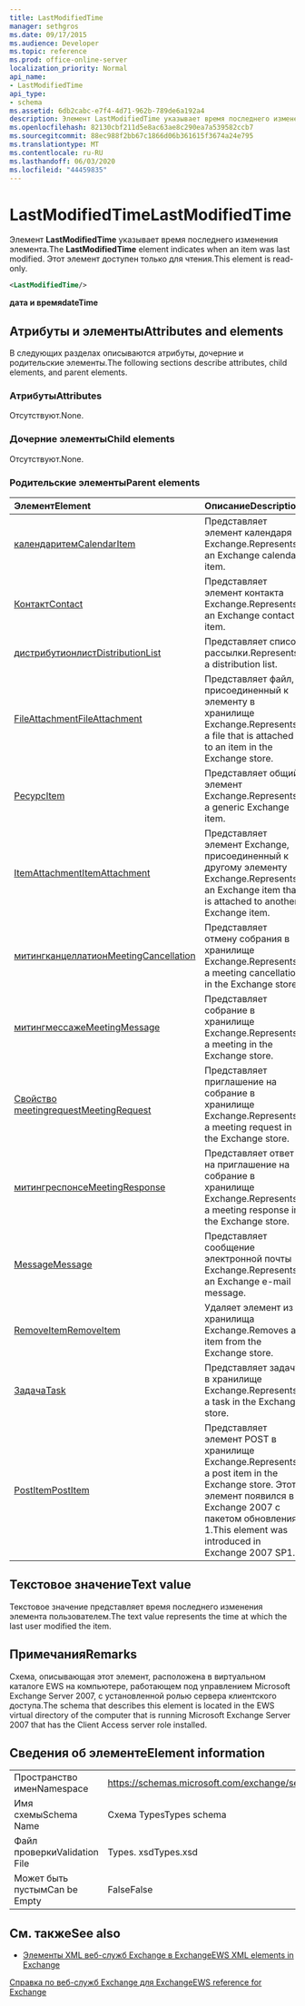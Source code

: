 ```yaml
---
title: LastModifiedTime
manager: sethgros
ms.date: 09/17/2015
ms.audience: Developer
ms.topic: reference
ms.prod: office-online-server
localization_priority: Normal
api_name:
- LastModifiedTime
api_type:
- schema
ms.assetid: 6db2cabc-e7f4-4d71-962b-789de6a192a4
description: Элемент LastModifiedTime указывает время последнего изменения элемента. Этот элемент доступен только для чтения.
ms.openlocfilehash: 82130cbf211d5e8ac63ae8c290ea7a539582ccb7
ms.sourcegitcommit: 88ec988f2bb67c1866d06b361615f3674a24e795
ms.translationtype: MT
ms.contentlocale: ru-RU
ms.lasthandoff: 06/03/2020
ms.locfileid: "44459835"
---
```

# <a name="lastmodifiedtime"></a><span data-ttu-id="fda65-104">LastModifiedTime</span><span class="sxs-lookup"><span data-stu-id="fda65-104">LastModifiedTime</span></span>

<span data-ttu-id="fda65-105">Элемент **LastModifiedTime** указывает время последнего изменения элемента.</span><span class="sxs-lookup"><span data-stu-id="fda65-105">The **LastModifiedTime** element indicates when an item was last modified.</span></span> <span data-ttu-id="fda65-106">Этот элемент доступен только для чтения.</span><span class="sxs-lookup"><span data-stu-id="fda65-106">This element is read-only.</span></span> 
  
```xml
<LastModifiedTime/>
```

 <span data-ttu-id="fda65-107">**дата и время**</span><span class="sxs-lookup"><span data-stu-id="fda65-107">**dateTime**</span></span>
## <a name="attributes-and-elements"></a><span data-ttu-id="fda65-108">Атрибуты и элементы</span><span class="sxs-lookup"><span data-stu-id="fda65-108">Attributes and elements</span></span>

<span data-ttu-id="fda65-109">В следующих разделах описываются атрибуты, дочерние и родительские элементы.</span><span class="sxs-lookup"><span data-stu-id="fda65-109">The following sections describe attributes, child elements, and parent elements.</span></span>
  
### <a name="attributes"></a><span data-ttu-id="fda65-110">Атрибуты</span><span class="sxs-lookup"><span data-stu-id="fda65-110">Attributes</span></span>

<span data-ttu-id="fda65-111">Отсутствуют.</span><span class="sxs-lookup"><span data-stu-id="fda65-111">None.</span></span>
  
### <a name="child-elements"></a><span data-ttu-id="fda65-112">Дочерние элементы</span><span class="sxs-lookup"><span data-stu-id="fda65-112">Child elements</span></span>

<span data-ttu-id="fda65-113">Отсутствуют.</span><span class="sxs-lookup"><span data-stu-id="fda65-113">None.</span></span>
  
### <a name="parent-elements"></a><span data-ttu-id="fda65-114">Родительские элементы</span><span class="sxs-lookup"><span data-stu-id="fda65-114">Parent elements</span></span>

|<span data-ttu-id="fda65-115">**Элемент**</span><span class="sxs-lookup"><span data-stu-id="fda65-115">**Element**</span></span>|<span data-ttu-id="fda65-116">**Описание**</span><span class="sxs-lookup"><span data-stu-id="fda65-116">**Description**</span></span>|
|:-----|:-----|
|[<span data-ttu-id="fda65-117">календаритем</span><span class="sxs-lookup"><span data-stu-id="fda65-117">CalendarItem</span></span>](calendaritem.md) <br/> |<span data-ttu-id="fda65-118">Представляет элемент календаря Exchange.</span><span class="sxs-lookup"><span data-stu-id="fda65-118">Represents an Exchange calendar item.</span></span>  <br/> |
|[<span data-ttu-id="fda65-119">Контакт</span><span class="sxs-lookup"><span data-stu-id="fda65-119">Contact</span></span>](contact.md) <br/> |<span data-ttu-id="fda65-120">Представляет элемент контакта Exchange.</span><span class="sxs-lookup"><span data-stu-id="fda65-120">Represents an Exchange contact item.</span></span>  <br/> |
|[<span data-ttu-id="fda65-121">дистрибутионлист</span><span class="sxs-lookup"><span data-stu-id="fda65-121">DistributionList</span></span>](distributionlist.md) <br/> |<span data-ttu-id="fda65-122">Представляет список рассылки.</span><span class="sxs-lookup"><span data-stu-id="fda65-122">Represents a distribution list.</span></span>  <br/> |
|[<span data-ttu-id="fda65-123">FileAttachment</span><span class="sxs-lookup"><span data-stu-id="fda65-123">FileAttachment</span></span>](fileattachment.md) <br/> |<span data-ttu-id="fda65-124">Представляет файл, присоединенный к элементу в хранилище Exchange.</span><span class="sxs-lookup"><span data-stu-id="fda65-124">Represents a file that is attached to an item in the Exchange store.</span></span>  <br/> |
|[<span data-ttu-id="fda65-125">Ресурс</span><span class="sxs-lookup"><span data-stu-id="fda65-125">Item</span></span>](item.md) <br/> |<span data-ttu-id="fda65-126">Представляет общий элемент Exchange.</span><span class="sxs-lookup"><span data-stu-id="fda65-126">Represents a generic Exchange item.</span></span>  <br/> |
|[<span data-ttu-id="fda65-127">ItemAttachment</span><span class="sxs-lookup"><span data-stu-id="fda65-127">ItemAttachment</span></span>](itemattachment.md) <br/> |<span data-ttu-id="fda65-128">Представляет элемент Exchange, присоединенный к другому элементу Exchange.</span><span class="sxs-lookup"><span data-stu-id="fda65-128">Represents an Exchange item that is attached to another Exchange item.</span></span>  <br/> |
|[<span data-ttu-id="fda65-129">митингканцеллатион</span><span class="sxs-lookup"><span data-stu-id="fda65-129">MeetingCancellation</span></span>](meetingcancellation.md) <br/> |<span data-ttu-id="fda65-130">Представляет отмену собрания в хранилище Exchange.</span><span class="sxs-lookup"><span data-stu-id="fda65-130">Represents a meeting cancellation in the Exchange store.</span></span>  <br/> |
|[<span data-ttu-id="fda65-131">митингмессаже</span><span class="sxs-lookup"><span data-stu-id="fda65-131">MeetingMessage</span></span>](meetingmessage.md) <br/> |<span data-ttu-id="fda65-132">Представляет собрание в хранилище Exchange.</span><span class="sxs-lookup"><span data-stu-id="fda65-132">Represents a meeting in the Exchange store.</span></span>  <br/> |
|[<span data-ttu-id="fda65-133">Свойство meetingrequest</span><span class="sxs-lookup"><span data-stu-id="fda65-133">MeetingRequest</span></span>](meetingrequest.md) <br/> |<span data-ttu-id="fda65-134">Представляет приглашение на собрание в хранилище Exchange.</span><span class="sxs-lookup"><span data-stu-id="fda65-134">Represents a meeting request in the Exchange store.</span></span>  <br/> |
|[<span data-ttu-id="fda65-135">митингреспонсе</span><span class="sxs-lookup"><span data-stu-id="fda65-135">MeetingResponse</span></span>](meetingresponse.md) <br/> |<span data-ttu-id="fda65-136">Представляет ответ на приглашение на собрание в хранилище Exchange.</span><span class="sxs-lookup"><span data-stu-id="fda65-136">Represents a meeting response in the Exchange store.</span></span>  <br/> |
|[<span data-ttu-id="fda65-137">Message</span><span class="sxs-lookup"><span data-stu-id="fda65-137">Message</span></span>](message-ex15websvcsotherref.md) <br/> |<span data-ttu-id="fda65-138">Представляет сообщение электронной почты Exchange.</span><span class="sxs-lookup"><span data-stu-id="fda65-138">Represents an Exchange e-mail message.</span></span>  <br/> |
|[<span data-ttu-id="fda65-139">RemoveItem</span><span class="sxs-lookup"><span data-stu-id="fda65-139">RemoveItem</span></span>](removeitem.md) <br/> |<span data-ttu-id="fda65-140">Удаляет элемент из хранилища Exchange.</span><span class="sxs-lookup"><span data-stu-id="fda65-140">Removes an item from the Exchange store.</span></span>  <br/> |
|[<span data-ttu-id="fda65-141">Задача</span><span class="sxs-lookup"><span data-stu-id="fda65-141">Task</span></span>](task.md) <br/> |<span data-ttu-id="fda65-142">Представляет задачу в хранилище Exchange.</span><span class="sxs-lookup"><span data-stu-id="fda65-142">Represents a task in the Exchange store.</span></span>  <br/> |
|[<span data-ttu-id="fda65-143">PostItem</span><span class="sxs-lookup"><span data-stu-id="fda65-143">PostItem</span></span>](postitem.md) <br/> |<span data-ttu-id="fda65-144">Представляет элемент POST в хранилище Exchange.</span><span class="sxs-lookup"><span data-stu-id="fda65-144">Represents a post item in the Exchange store.</span></span> <span data-ttu-id="fda65-145">Этот элемент появился в Exchange 2007 с пакетом обновления 1.</span><span class="sxs-lookup"><span data-stu-id="fda65-145">This element was introduced in Exchange 2007 SP1.</span></span>  <br/> |
   
## <a name="text-value"></a><span data-ttu-id="fda65-146">Текстовое значение</span><span class="sxs-lookup"><span data-stu-id="fda65-146">Text value</span></span>

<span data-ttu-id="fda65-147">Текстовое значение представляет время последнего изменения элемента пользователем.</span><span class="sxs-lookup"><span data-stu-id="fda65-147">The text value represents the time at which the last user modified the item.</span></span>
  
## <a name="remarks"></a><span data-ttu-id="fda65-148">Примечания</span><span class="sxs-lookup"><span data-stu-id="fda65-148">Remarks</span></span>

<span data-ttu-id="fda65-149">Схема, описывающая этот элемент, расположена в виртуальном каталоге EWS на компьютере, работающем под управлением Microsoft Exchange Server 2007, с установленной ролью сервера клиентского доступа.</span><span class="sxs-lookup"><span data-stu-id="fda65-149">The schema that describes this element is located in the EWS virtual directory of the computer that is running Microsoft Exchange Server 2007 that has the Client Access server role installed.</span></span>
  
## <a name="element-information"></a><span data-ttu-id="fda65-150">Сведения об элементе</span><span class="sxs-lookup"><span data-stu-id="fda65-150">Element information</span></span>

|||
|:-----|:-----|
|<span data-ttu-id="fda65-151">Пространство имен</span><span class="sxs-lookup"><span data-stu-id="fda65-151">Namespace</span></span>  <br/> |https://schemas.microsoft.com/exchange/services/2006/types  <br/> |
|<span data-ttu-id="fda65-152">Имя схемы</span><span class="sxs-lookup"><span data-stu-id="fda65-152">Schema Name</span></span>  <br/> |<span data-ttu-id="fda65-153">Схема Types</span><span class="sxs-lookup"><span data-stu-id="fda65-153">Types schema</span></span>  <br/> |
|<span data-ttu-id="fda65-154">Файл проверки</span><span class="sxs-lookup"><span data-stu-id="fda65-154">Validation File</span></span>  <br/> |<span data-ttu-id="fda65-155">Types. xsd</span><span class="sxs-lookup"><span data-stu-id="fda65-155">Types.xsd</span></span>  <br/> |
|<span data-ttu-id="fda65-156">Может быть пустым</span><span class="sxs-lookup"><span data-stu-id="fda65-156">Can be Empty</span></span>  <br/> |<span data-ttu-id="fda65-157">False</span><span class="sxs-lookup"><span data-stu-id="fda65-157">False</span></span>  <br/> |
   
## <a name="see-also"></a><span data-ttu-id="fda65-158">См. также</span><span class="sxs-lookup"><span data-stu-id="fda65-158">See also</span></span>



- [<span data-ttu-id="fda65-159">Элементы XML веб-служб Exchange в Exchange</span><span class="sxs-lookup"><span data-stu-id="fda65-159">EWS XML elements in Exchange</span></span>](ews-xml-elements-in-exchange.md)
  
[<span data-ttu-id="fda65-160">Справка по веб-служб Exchange для Exchange</span><span class="sxs-lookup"><span data-stu-id="fda65-160">EWS reference for Exchange</span></span>](ews-reference-for-exchange.md)

